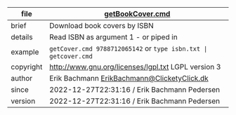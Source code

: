 

file      |[getBookCover.cmd](getBookCover.cmd)
---|---
brief     |Download book covers by ISBN
details   |Read ISBN as argument 1 - or piped in
example   |    `getCover.cmd 9788712065142` or `type isbn.txt \| getcover.cmd`
copyright |http://www.gnu.org/licenses/lgpl.txt LGPL version 3
author    |Erik Bachmann <ErikBachmann@ClicketyClick.dk>
since     |2022-12-27T22:31:16 / Erik Bachmann Pedersen
version   |2022-12-27T22:31:16 / Erik Bachmann Pedersen

